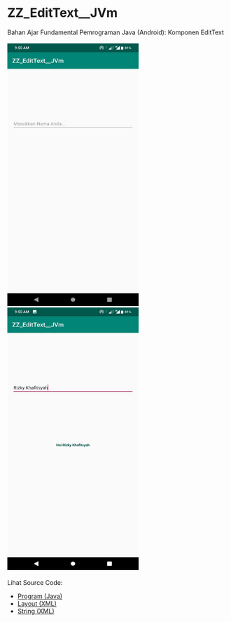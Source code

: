 # ZZ_EditText__JVm
Bahan Ajar Fundamental Pemrograman Java (Android): Komponen EditText<br><br>
<img src="https://github.com/RizkyKhapidsyah/ZZ_EditText__JVm/blob/master/app/rslts/photo_2020-04-19_10-11-06.jpg" height=600px width=300px>
<img src="https://github.com/RizkyKhapidsyah/ZZ_EditText__JVm/blob/master/app/rslts/photo_2020-04-19_10-14-10.jpg" height=600px width=300px><br><br>
Lihat Source Code:<br>
- <a href="https://github.com/RizkyKhapidsyah/ZZ_EditText__JVm/blob/master/app/src/main/java/com/rk/et/MainActivity.java">Program (Java)</a><br>
- <a href="https://github.com/RizkyKhapidsyah/ZZ_EditText__JVm/blob/master/app/src/main/res/layout/activity_main.xml">Layout (XML)</a><br>
- <a href="https://github.com/RizkyKhapidsyah/ZZ_EditText__JVm/blob/master/app/src/main/res/values/strings.xml">String (XML)</a>
